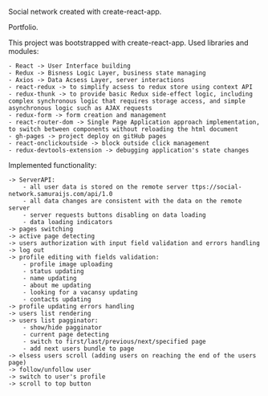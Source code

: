 Social network created with create-react-app.

Portfolio.

This project was bootstrapped with create-react-app.
Used libraries and modules:

    - React -> User Interface building
    - Redux -> Bisness Logic Layer, business state managing
    - Axios -> Data Acsess Layer, server interactions
    - react-redux -> to simplify acsess to redux store using context API
    - redux-thunk -> to provide basic Redux side-effect logic, including complex synchronous logic that requires storage access, and simple asynchronous logic such as AJAX requests
    - redux-form -> form creation and management
    - react-router-dom -> Single Page Application approach implementation, to switch between components without reloading the html document
    - gh-pages -> project deploy on gitHub pages
    - react-onclickoutside -> block outside click management
    - redux-devtools-extension -> debugging application's state changes

Implemented functionality:

    -> ServerAPI:
        - all user data is stored on the remote server ttps://social-network.samuraijs.com/api/1.0
        - all data changes are consistent with the data on the remote server
        - server requests buttons disabling on data loading
        - data loading indicators
    -> pages switching
    -> active page detecting
    -> users authorization with input field validation and errors handling
    -> log out
    -> profile editing with fields validation:
        - profile image uploading
        - status updating
        - name updating
        - about me updating
        - looking for a vacansy updating
        - contacts updating
    -> profile updating errors handling
    -> users list rendering
    -> users list pagginator:
        - show/hide pagginator
        - current page detecting
        - switch to first/last/previous/next/specified page
        - add next users bundle to page
    -> elsess users scroll (adding users on reaching the end of the users page)
    -> follow/unfollow user
    -> switch to user's profile
    -> scroll to top button
        
        